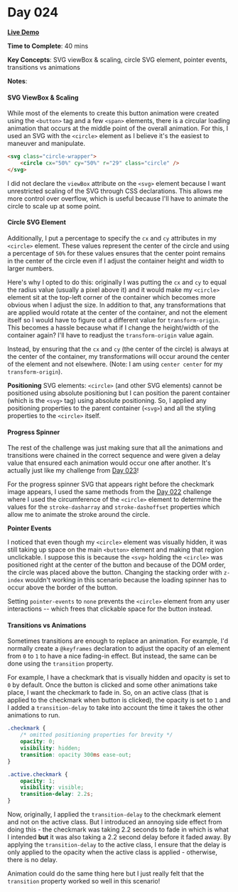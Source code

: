# Day 024

**<a href="https://css100.aniqa.dev#day-024">Live Demo</a>**

**Time to Complete**: 40 mins

**Key Concepts**: SVG viewBox & scaling, circle SVG element, pointer events, transitions vs animations

**Notes**:

#### SVG ViewBox & Scaling

While most of the elements to create this button animation were created using the `<button>` tag and a few `<span>` elements, there is a circular loading animation that occurs at the middle point of the overall animation. For this, I used an SVG with the `<circle>` element as I believe it's the easiest to maneuver and manipulate.

```html
<svg class="circle-wrapper">
	<circle cx="50%" cy="50%" r="29" class="circle" />
</svg>
```

I did not declare the `viewBox` attribute on the `<svg>` element because I want unrestricted scaling of the SVG through CSS declarations. This allows me more control over overflow, which is useful because I'll have to animate the circle to scale up at some point.

#### Circle SVG Element

Additionally, I put a percentage to specify the `cx` and `cy` attributes in my `<circle>` element. These values represent the center of the circle and using a percentage of `50%` for these values ensures that the center point remains in the center of the circle even if I adjust the container height and width to larger numbers.

Here's why I opted to do this: originally I was putting the `cx` and `cy` to equal the radius value (usually a pixel above it) and it would make my `<circle>` element sit at the top-left corner of the container which becomes more obvious when I adjust the size. In addition to that, any transformations that are applied would rotate at the center of the container, and not the element itself so I would have to figure out a different value for `transform-origin`. This becomes a hassle because what if I change the height/width of the container again? I'll have to readjust the `transform-origin` value again.

Instead, by ensuring that the `cx` and `cy` (the center of the circle) is always at the center of the container, my transformations will occur around the center of the element and not elsewhere. (Note: I am using `center center` for my `transform-origin`).

**Positioning** SVG elements: `<circle>` (and other SVG elements) cannot be positioned using absolute positioning but I can position the parent container (which is the `<svg>` tag) using absolute positioning. So, I applied any positioning properties to the parent container (`<svg>`) and all the styling properties to the `<circle>` itself.

#### Progress Spinner

The rest of the challenge was just making sure that all the animations and transitions were chained in the correct sequence and were given a delay value that ensured each animation would occur one after another. It's actually just like my challenge from <a href="https://github.com/aniqatc/css-100/tree/main/entries/023">Day 023</a>!

For the progress spinner SVG that appears right before the checkmark image appears, I used the same methods from the <a href="https://github.com/aniqatc/css-100/tree/main/entries/022">Day 022</a> challenge where I used the circumference of the `<circle>` element to determine the values for the `stroke-dasharray` and `stroke-dashoffset` properties which allow me to animate the stroke around the circle.

**Pointer Events**

I noticed that even though my `<circle>` element was visually hidden, it was still taking up space on the main `<button>` element and making that region unclickable. I suppose this is because the `<svg>` holding the `<circle>` was positioned right at the center of the button and because of the DOM order, the circle was placed above the button. Changing the stacking order with `z-index` wouldn't working in this scenario because the loading spinner has to occur above the border of the button.

Setting `pointer-events` to `none` prevents the `<circle>` element from any user interactions -- which frees that clickable space for the button instead.

#### Transitions vs Animations

Sometimes transitions are enough to replace an animation. For example, I'd normally create a `@keyframes` declaration to adjust the opacity of an element from `0` to `1` to have a nice fading-in effect. But instead, the same can be done using the `transition` property.

For example, I have a checkmark that is visually hidden and opacity is set to `0` by default. Once the button is clicked and some other animations take place, I want the checkmark to fade in. So, on an active class (that is applied to the checkmark when button is clicked), the opacity is set to `1` and I added a `transition-delay` to take into account the time it takes the other animations to run.

```css
.checkmark {
	/* omitted positioning properties for brevity */
	opacity: 0;
	visibility: hidden;
	transition: opacity 300ms ease-out;
}

.active.checkmark {
	opacity: 1;
	visibility: visible;
	transition-delay: 2.2s;
}
```

Now, originally, I applied the `transition-delay` to the checkmark element and not on the active class. But I introduced an annoying side effect from doing this - the checkmark was taking 2.2 seconds to fade in which is what I intended **but** it was also taking a 2.2 second delay before it faded away. By applying the `transition-delay` to the active class, I ensure that the delay is only applied to the opacity when the active class is applied - otherwise, there is no delay.

Animation could do the same thing here but I just really felt that the `transition` property worked so well in this scenario!
